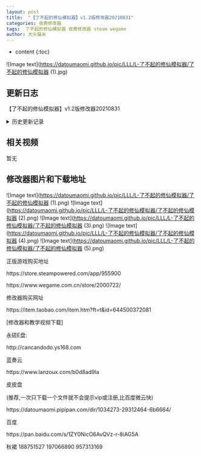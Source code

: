 ```yaml
---
layout: post
title:  "【了不起的修仙模拟器】v1.2版修改器20210831"
categories: 收费修改器
tags:  了不起的修仙模拟器 收费修改器 steam wegame
author: 大头猫米
---
```


* content
{:toc}

![Image text](https://datoumaomi.github.io/pic/LLL/L-了不起的修仙模拟器/了不起的修仙模拟器 (1).jpg)

##  更新日志

【了不起的修仙模拟器】v1.2版修改器20210831




<details>
<summary>历史更新记录</summary>
 【了不起的修仙模拟器】v0.9468-Steam版、Wegame版修改器v2-20190111.zp.EXE
<p></p>
 【了不起的修仙模拟器】v0.9468-Steam版、Wegame版修改器v2-20190111.zp.EXE
<p></p>
 【了不起的修仙模拟器】v0.9468-Steam版、Wegame版修改器v2-20190111.zp.EXE
<p></p>
 【了不起的修仙模拟器】v0.9471-Steam版、Wegame版修改器-20190113.zp.EXE
<p></p>
 【了不起的修仙模拟器】v0.9472-Steam版、Wegame版修改器-20190113.zp.EXE
<p></p>
 【了不起的修仙模拟器】v0.9474-Steam版、Wegame版修改器-20190115.zp.EXE
<p></p>
 【了不起的修仙模拟器】v0.9475-Steam版、Wegame版修改器-20190116.zp.EXE
<p></p>
 【了不起的修仙模拟器】v0.9480-Steam版、Wegame版修改器-20190125.zp.EXE
<p></p>
 【了不起的修仙模拟器】v0.9485-Steam版、Wegame版修改器-20190201.zp
<p></p>
 【了不起的修仙模拟器】v0.9494-Steam版、Wegame版修改器-20190412.zp
<p></p>
 【了不起的修仙模拟器】v0.94761-Steam版、Wegame版修改器-20190117.zp.EXE
<p></p>
 【了不起的修仙模拟器】v0.94781-Steam版、Wegame版修改器-20190119.zp.EXE
<p></p>
 【了不起的修仙模拟器】v0.94822-Steam版、Wegame版修改器-20190126.zp
<p></p>
 【了不起的修仙模拟器】v0.94822-Steam版、Wegame版修改器-20190126v2.zp
<p></p>
 【了不起的修仙模拟器】v0.94822-Steam版、Wegame版修改器-20190127.zp
<p></p>
 【了不起的修仙模拟器】v0.94822-Steam版、Wegame版修改器-20190128.zp
<p></p>
 【了不起的修仙模拟器】v0.94881-Steam版、Wegame版修改器-20190302.zp
<p></p>
 【了不起的修仙模拟器】v0.94881-Steam版、Wegame版修改器-20190303.zp
<p></p>
 【了不起的修仙模拟器】v0.94901-Steam版、Wegame版修改器-20190317.zp
<p></p>
 【了不起的修仙模拟器】v0.94911-Steam版、Wegame版修改器-20190325.zp
<p></p>
 【了不起的修仙模拟器】v0.94921-Steam版、Wegame版修改器-20190330.zp
<p></p>
 【了不起的修仙模拟器】v0.94951_Steam版、Wegame版修改器-20190420.zp.EXE
<p></p>
 【了不起的修仙模拟器】v0.94953_Steam版、Wegame版修改器-20190427.zp.EXE
<p></p>
 【了不起的修仙模拟器】v0.94954-Steam版、Wegame版修改器-20190519.zp.EXE
<p></p>
 【了不起的修仙模拟器】v0.94954-Steam版、Wegame版修改器-20190520.zp.EXE
<p></p>
【了不起的修仙模拟器】v0.9514版Steam版修改器20190622
<p></p>
 【了不起的修仙模拟器】v0.9515版Steam、Wegame版修改器20190624
<p></p>
 【了不起的修仙模拟器】v0.9525版Steam、Wegame版修改器
<p></p>
 【了不起的修仙模拟器】v0.9528版修改器20190726
<p></p>
 【了不起的修仙模拟器】v0.9615版修改器20190928v2
<p></p>
 【了不起的修仙模拟器】v0.9618版修改器20190930
<p></p>
 【了不起的修仙模拟器】v0.9619版修改器20191001
<p></p>
 【了不起的修仙模拟器】v0.9620版修改器20191005
<p></p>
 【了不起的修仙模拟器】v0.9624版修改器20191010
<p></p>
 【了不起的修仙模拟器】v0.9625版修改器20191013
<p></p>
 【了不起的修仙模拟器】v0.9627版修改器20191015
<p></p>
 【了不起的修仙模拟器】v0.9630版修改器20191121
<p></p>
 【了不起的修仙模拟器】v0.9708版修改器20191226
<p></p>
 【了不起的修仙模拟器】v0.9711版修改器20191231
<p></p>
 【了不起的修仙模拟器】v0.9721版修改器20200116
<p></p>
 【了不起的修仙模拟器】v0.9730版修改器20200117
<p></p>
 【了不起的修仙模拟器】v0.9732版修改器20200118v2
<p></p>
 【了不起的修仙模拟器】v0.9736版修改器20200226
<p></p>
 【了不起的修仙模拟器】v0.9737版修改器20200405
<p></p>
 【了不起的修仙模拟器】v0.9738版修改器20200409
<p></p>
 【了不起的修仙模拟器】v0.9740版修改器20200510
<p></p>
 【了不起的修仙模拟器】v0.9902版修改器20200530
<p></p>
 【了不起的修仙模拟器】v0.9904版修改器20200530v2
<p></p>
 【了不起的修仙模拟器】v0.9909版修改器20200607
<p></p>
 【了不起的修仙模拟器】v0.9914版修改器20200618
<p></p>
 【了不起的修仙模拟器】v0.9915版修改器20200627
<p></p>
 【了不起的修仙模拟器】v0.9917版修改器20200701
<p></p>
 【了不起的修仙模拟器】v0.9920版修改器20200707~
<p></p>
 【了不起的修仙模拟器】v0.9920版修改器20200713
<p></p>
 【了不起的修仙模拟器】v0.9922版修改器20200722
<p></p>
 【了不起的修仙模拟器】v0.9923版修改器20200803
<p></p>
 【了不起的修仙模拟器】v0.94954-Steam版、Wegame版修改器-20190520_packed
<p></p>
 【了不起的修仙模拟器】v0.95251修改器20190707
<p></p>
 【了不起的修仙模拟器】v0.95256版修改器20190708
<p></p>
 【了不起的修仙模拟器】v0.95272版修改器20190713
<p></p>
 【了不起的修仙模拟器】v0.95273版修改器20190714
<p></p>
 【了不起的修仙模拟器】v0.95302版Steam版[win10]修改器20190803v2
<p></p>
 【了不起的修仙模拟器】v0.95308版修改器20190812
<p></p>
 【了不起的修仙模拟器】v0.95309版修改器20190817
<p></p>
 【了不起的修仙模拟器】v0.96234版修改器20191011
<p></p>
 【了不起的修仙模拟器】v0.97092版修改器20191229
<p></p>
 【了不起的修仙模拟器】v0.97191版修改器20200113
<p></p>
 【了不起的修仙模拟器】v0.97351版修改器20200208v2
<p></p>
 【了不起的修仙模拟器】v0.99041版修改器20200531
<p></p>
 【了不起的修仙模拟器】v0.99061版修改器20200602
<p></p>
 【了不起的修仙模拟器】v1.02版修改器20201126
<p></p>
 【了不起的修仙模拟器】v1.03版修改器20201126
<p></p>
 【了不起的修仙模拟器】v1.05版修改器20201128
<p></p>
 【了不起的修仙模拟器】v1.07版修改器20201201~
<p></p>
 【了不起的修仙模拟器】v1.14版修改器20201225
<p></p>
 【了不起的修仙模拟器】v1.1762版修改器20210202
</details>

## 相关视频
暂无

## 修改器图片和下载地址

![Image text](https://datoumaomi.github.io/pic/LLL/L-了不起的修仙模拟器/了不起的修仙模拟器 (1).png)
![Image text](https://datoumaomi.github.io/pic/LLL/L-了不起的修仙模拟器/了不起的修仙模拟器 (2).png)
![Image text](https://datoumaomi.github.io/pic/LLL/L-了不起的修仙模拟器/了不起的修仙模拟器 (3).png)
![Image text](https://datoumaomi.github.io/pic/LLL/L-了不起的修仙模拟器/了不起的修仙模拟器 (4).png)
![Image text](https://datoumaomi.github.io/pic/LLL/L-了不起的修仙模拟器/了不起的修仙模拟器 (5).png)

<p>正版游戏购买地址</p>
<p>https://store.steampowered.com/app/955900</p>
<p>https://www.wegame.com.cn/store/2000722/</p>
<p></p>
<p>修改器购买网址</p>
<p>https://item.taobao.com/item.htm?ft=t&id=644500372081</p>
<p></p>
<p>[修改器和教学视频下载]</p>
<p>永硕E盘:</p>
<p>http://cancandodo.ys168.com</p>
<p></p>
<p>蓝奏云</p>
<p>https://www.lanzoux.com/b0d8ad9la</p>
<p></p>
<p>皮皮盘</p>
<p>(推荐,一次只下载一个文件就不会提示vip或注册,比百度微云快)</p>
<p>https://datoumaomi.pipipan.com/dir/1034273-29312464-6b6664/</p>
<p></p>
<p>百度</p>
<p>https://pan.baidu.com/s/1ZY0NicO6AvQVz-r-8iAG5A</p>
<p></p>
<p>秋裙 188751527 197066890 957313169</p>
